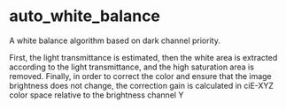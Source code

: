 # auto_white_balance
A white balance algorithm based on dark channel priority.

 First, the light transmittance is estimated, then the white area is extracted according to the light transmittance, and the high saturation area is removed. 
 Finally, in order to correct the color and ensure that the image brightness does not change, the correction gain is calculated in ciE-XYZ color space relative to the    brightness channel Y  
